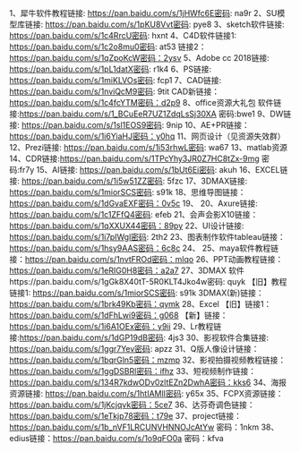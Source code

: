 1、犀牛软件教程链接: https://pan.baidu.com/s/1jHWfc6E密码: na9r
2、SU模型库链接: https://pan.baidu.com/s/1pKU8Vvt密码: pye8
3、sketch软件链接: https://pan.baidu.com/s/1c4RrcU密码: hxnt
4、C4D软件链接1: https://pan.baidu.com/s/1c2o8mu0密码: at53
链接2：https://pan.baidu.com/s/1qZpoKcW密码：2ysv
5、Adobe cc 2018链接: https://pan.baidu.com/s/1pL1datX密码: r1k4
6、PS链接: https://pan.baidu.com/s/1miKLVOs密码: fcp1
7、CAD链接: https://pan.baidu.com/s/1nviQcM9密码: 9tit
CAD新链接：https://pan.baidu.com/s/1c4fcYTM密码：d2p9
8、office资源大礼包
软件链接:https://pan.baidu.com/s/1_BCuEeR7UZ1ZdqLsSj30XA 密码:bwe1
9、DW链接: https://pan.baidu.com/s/1sl1EOS9密码: 9nip
10、AE+PR链接：https://pan.baidu.com/s/1i6YiaHJ密码：y0hq
11、网页设计（见资源失效群）
12、Prezi链接: https://pan.baidu.com/s/1i53rhwL密码: wa67
13、matlab资源
14、CDR链接:https://pan.baidu.com/s/1TPcYhy3JR0Z7HC8tZx-9mg 密码:fr7y
15、AI链接: https://pan.baidu.com/s/1bUt6Ei密码: akuh
16、EXCEL链接: https://pan.baidu.com/s/1i5w51ZZ密码: 5fzc
17、3DMAX链接: https://pan.baidu.com/s/1miorSCS密码: s91k
18、思维导图链接：https://pan.baidu.com/s/1dGvaEXF密码：0v5c
19、
20、Axure链接: https://pan.baidu.com/s/1c1ZFfQ4密码: efeb
21、会声会影X10链接：https://pan.baidu.com/s/1qXXUX44密码：89py
22、UI设计链接: https://pan.baidu.com/s/1i7pIWgl密码: 2th2
23、图表制作软件tableau链接：https://pan.baidu.com/s/1hsy9AAS密码：6c8c
24、
25、maya软件教程链接：https://pan.baidu.com/s/1nvtFROd密码：mlqo
26、PPT动画教程链接：https://pan.baidu.com/s/1eRIG0H8密码：a2a7
27、3DMAX
软件https://pan.baidu.com/s/1gGk8X40tT-5R0KLT4Jko4w密码: quyk
【旧】教程链接1: https://pan.baidu.com/s/1miorSCS密码: s91k
3DMAX(新)链接：https://pan.baidu.com/s/1brk49Kb密码：qymk
28、Excel
【旧】链接1：https://pan.baidu.com/s/1dFhLwi9密码：g068
【新】链接：https://pan.baidu.com/s/1i6A1OEx密码：y9ii
29、Lr教程链接:https://pan.baidu.com/s/1dGP19dB密码: 4js3
30、影视软件合集链接: https://pan.baidu.com/s/1ggr7Yev密码: apzz
31、Q版人像设计链接：https://pan.baidu.com/s/1bqrGln5密码：mzmp
32、影视拍摄视频教程链接：https://pan.baidu.com/s/1ggDSBRl密码：ifhz
33、短视频制作链接：https://pan.baidu.com/s/134R7kdwODv0zltEZn2DwhA密码：kks6
34、海报资源链接: https://pan.baidu.com/s/1htIAMlI密码: y65x
35、FCPX资源链接：https://pan.baidu.com/s/1jKcjqvk密码：5ce7
36、达芬奇调色链接：https://pan.baidu.com/s/1eTkjp78密码：t79e
37、project链接：https://pan.baidu.com/s/1b_nVF1LRCUNVHNNOJcAtYw 密码：1nkm
38、edius链接：https://pan.baidu.com/s/1o9qFO0a 密码：kfva